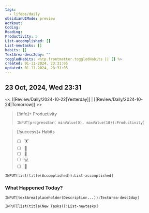 ```yaml
---
tags:
  - lifeos/daily
obsidianUIMode: preview
Workout: 
Coding: 
Reading: 
Productivity: 5
List-accomplished: []
List-newtasks: []
habits: []
TextArea-desc2day: ""
toggledHabits: <%tp.frontmatter.toggledHabits || [] %>
created: 01-11-2024, 23:31:05
updated: 01-11-2024, 23:31:05
---
```


## 23 Oct, 2024, Wed 23:31

<< [[Review/Daily/2024-10-22|Yesterday]] | [[Review/Daily/2024-10-24|Tomorrow]] >>


> [!info]+ Productivity
> ```meta-bind
> INPUT[progressBar( minValue(0), maxValue(10)):Productivity]
> ```

> [!success]+ Habits
> - [ ] 🏋️
> - [ ] 🥁
> - [ ] 💆
> - [ ] 💻
> - [ ] 📖


```meta-bind
INPUT[list(title(Accomplished)):List-accomplished]
```


### What Happened Today?
```meta-bind
INPUT[textArea(placeholder(Description...)):TextArea-desc2day]
```


```meta-bind
INPUT[list(title(New Tasks)):List-newtasks]
```


